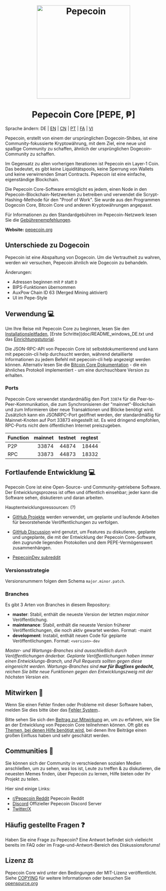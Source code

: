 <h1 align="center">
<img src="https://i.imgur.com/yap2xAX.png" alt="Pepecoin" width="300"/>
<br/><br/>
Pepecoin Core [PEPE, ₱]  
</h1>


Sprache ändern: DE | [EN](./README.md) | [CN](./README_zh_CN.md) | [PT](./README_pt_BR.md) | [FA](./README_fa_IR.md) | [VI](./README_vi_VN.md)



Pepecoin, erstellt von einem der ursprünglichen Dogecoin-Shibes, ist eine Community-fokussierte Kryptowährung, mit dem Ziel, eine neue und spaßige Community zu schaffen, ähnlich der ursprünglichen Dogecoin-Community zu schaffen.

Im Gegensatz zu allen vorherigen Iterationen ist Pepecoin ein Layer-1 Coin. 
Das bedeutet, es gibt keine Liquiditätspools, keine Sperrung von Wallets und keine verwirrenden Smart Contracts. 
Pepecoin ist eine einfache, eigenständige Blockchain.

Die Pepecoin Core-Software ermöglicht es jedem, einen Node in den Pepecoin-Blockchain-Netzwerken zu betreiben und verwendet die Scrypt-Hashing-Methode für den "Proof of Work". 
Sie wurde aus den Programmen Dogecoin Core, Bitcoin Core und anderen Kryptowährungen angepasst.

Für Informationen zu den Standardgebühren im Pepecoin-Netzwerk lesen Sie die [Gebührenempfehlungen](doc/fee-recommendation_DE.md).

**Website:** [pepecoin.org](https://pepecoin.org)

## Unterschiede zu Dogecoin

Pepecoin ist eine Abspaltung von Dogecoin. Um die Vertrautheit zu wahren, werden wir versuchen, Pepecoin ähnlich wie Dogecoin zu behandeln.

Änderungen:

* Adressen beginnen mit `P` statt `D`
* BIPS-Funktionen übernommen
* AuxPow Chain ID 63 (Merged Mining aktiviert)
* UI im Pepe-Style



## Verwendung 💻

Um Ihre Reise mit Pepecoin Core zu beginnen, lesen Sie den [Installationsleitfaden](INSTALL.md), [Erste Schritte](doc/README_windows_DE.txt und das [Einrichtungstutorial](doc/getting-started.md).

Die JSON-RPC-API von Pepecoin Core ist selbstdokumentierend und kann mit pepecoin-cli help durchsucht werden, während detaillierte Informationen zu jedem Befehl mit pepecoin-cli help <Befehl> angezeigt werden können. 
Alternativ lesen Sie die [Bitcoin Core Dokumentation](https://developer.bitcoin.org/reference/rpc/) - die ein ähnliches Protokoll implementiert - um eine durchsuchbare Version zu erhalten.

### Ports

Pepecoin Core verwendet standardmäßig den Port `33874` für die Peer-to-Peer-Kommunikation, 
die zum Synchronisieren der "mainnet"-Blockchain und zum Informieren über neue Transaktionen und Blöcke benötigt wird. 
Zusätzlich kann ein JSONRPC-Port geöffnet werden, der standardmäßig für Mainnet-Knoten auf Port 33873 eingestellt ist. 
Es wird dringend empfohlen, RPC-Ports nicht dem öffentlichen Internet preiszugeben.

| Function | mainnet | testnet | regtest |
| :------- | ------: | ------: | ------: |
| P2P      |   33874 |   44874 |   18444 |
| RPC      |   33873 |   44873 |   18332 |

## Fortlaufende Entwicklung 💻

Pepecoin Core ist eine Open-Source- und Community-getriebene Software. 
Der Entwicklungsprozess ist offen und öffentlich einsehbar; jeder kann die Software sehen, diskutieren und daran arbeiten.


Hauptentwicklungsressourcen: (?)

* [GitHub Projekte](https://github.com/pepecoinppc/pepecoin/projects) werden verwendet,
 um geplante und laufende Arbeiten für bevorstehende Veröffentlichungen zu verfolgen.

* [GitHub Discussion](https://github.com/pepecoinppc/pepecoin/discussions) wird genutzt, 
  um Features zu diskutieren, geplante und ungeplante, die mit der Entwicklung der Pepecoin Core-Software, den zugrunde liegenden Protokollen und dem PEPE-Vermögenswert zusammenhängen.

* [PepecoinDev subreddit](https://www.reddit.com/r/pepecoindev/)


### Versionsstrategie

Versionsnummern folgen dem Schema ```major.minor.patch```.

### Branches

Es gibt 3 Arten von Branches in diesem Repository:

- **master**: Stabil, enthält die neueste Version der letzten *major.minor* Veröffentlichung.
- **maintenance**: Stabil, enthält die neueste Version früherer Veröffentlichungen, die noch aktiv gewartet werden. Format: <version>-maint
- **development**: Instabil, enthält neuen Code für geplante Veröffentlichungen. Format: ```<version>-dev```

*Master- und Wartungs-Branches sind ausschließlich durch Veröffentlichungen änderbar.*
*Geplante Veröffentlichungen haben immer einen Entwicklungs-Branch, und Pull Requests sollten gegen diese eingereicht werden.*
*Wartungs-Branches sind **nur für Bugfixes gedacht,** reichen Sie bitte neue Funktionen gegen den Entwicklungszweig mit der höchsten Version ein.*

## Mitwirken 🤝

Wenn Sie einen Fehler finden oder Probleme mit dieser Software haben, melden Sie dies bitte über das [Fehler System](https://github.com/pepecoinppc/pepecoin/issues/new?assignees=&labels=bug&template=bug_report.md&title=%5Bbug%5D+)..

Bitte sehen Sie sich den [Beitrag zur Mitwirkung](CONTRIBUTING.md) an, um zu erfahren, wie Sie an der Entwicklung von Pepecoin Core teilnehmen können. 
Oft gibt es [Themen, bei denen Hilfe benötigt wird](https://github.com/pepecoinppc/pepecoin/labels/help%20wanted), bei denen Ihre Beiträge einen großen Einfluss haben und sehr geschätzt werden.

## Communities 🐸

Sie können sich der Community in verschiedenen sozialen Medien anschließen, um zu sehen, was los ist, 
Leute zu treffen & zu diskutieren, die neuesten Memes finden, über Pepecoin zu lernen, Hilfe bieten oder Ihr Projekt zu teilen.

Hier sind einige Links:

* [r/Pepecoin Reddit](https://www.reddit.com/r/pepecoin/) Pepecoin Reddit
* [Discord](https://discord.gg/pepecoin) Offizieller Pepecoin Discord Server
* [Twitter/X](https://twitter.com/PepecoinNetwork)


## Häufig gestellte Fragen ❓

Haben Sie eine Frage zu Pepecoin? 
Eine Antwort befindet sich vielleicht bereits im FAQ oder im Frage-und-Antwort-Bereich des Diskussionsforums!

## Lizenz ⚖️
Pepecoin Core wird unter den Bedingungen der MIT-Lizenz veröffentlicht. Siehe 
[COPYING](COPYING) für weitere Informationen oder besuchen Sie
[opensource.org](https://opensource.org/licenses/MIT)
